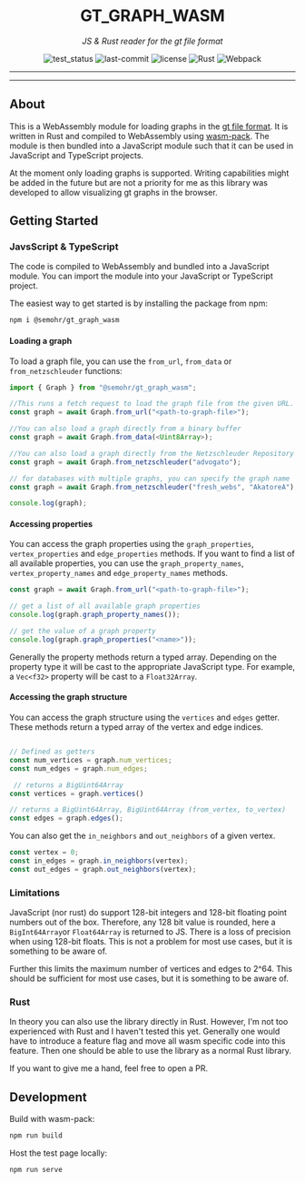 <p align="center">
    <h1 align="center">GT_GRAPH_WASM</h1>
</p>
<p align="center">
    <em>JS & Rust reader for the gt file format</em>
</p>
<p align="center">
        <img src="https://github.com/semohr/gt_graph_wasm/actions/workflows/rust.yml/badge.svg?branch=main" alt="test_status">
	<img src="https://img.shields.io/github/last-commit/semohr/gt_graph_wasm?style=flat&color=0080ff" alt="last-commit">
	<img src="https://img.shields.io/github/license/semohr/gt_graph_wasm?style=flat&color=0080ff" alt="license">
	<img src="https://img.shields.io/badge/Rust-000000.svg?style=flat&logo=Rust&logoColor=white" alt="Rust">
	<img src="https://img.shields.io/badge/Webpack-8DD6F9.svg?style=flat&logo=Webpack&logoColor=black" alt="Webpack">
<p>

<hr>

---
## About

This is a WebAssembly module for loading graphs in the [gt file format](https://graph-tool.skewed.de/static/doc/gt_format.html). It is written in Rust and compiled to WebAssembly using [wasm-pack](https://rustwasm.github.io/wasm-pack/installer/). The module is then bundled into a JavaScript module such that it can be used in JavaScript and TypeScript projects.

At the moment only loading graphs is supported. Writing capabilities might be added in the future but are not a priority for me as this library was developed to allow visualizing gt graphs in the browser.


##  Getting Started


### JavsScript & TypeScript

The code is compiled to WebAssembly and bundled into a JavaScript module. You can import the module into your JavaScript or TypeScript project.


The easiest way to get started is by installing the package from npm:

```sh
npm i @semohr/gt_graph_wasm
```


#### Loading a graph

To load a graph file, you can use the `from_url`, `from_data` or `from_netzschleuder` functions:

```js
import { Graph } from "@semohr/gt_graph_wasm";

//This runs a fetch request to load the graph file from the given URL.
const graph = await Graph.from_url("<path-to-graph-file>");

//You can also load a graph directly from a binary buffer
const graph = await Graph.from_data(<Uint8Array>);

//You can also load a graph directly from the Netzschleuder Repository
const graph = await Graph.from_netzschleuder("advogato");

// for databases with multiple graphs, you can specify the graph name
const graph = await Graph.from_netzschleuder("fresh_webs", "AkatoreA");

console.log(graph);
```


#### Accessing properties

You can access the graph properties using the `graph_properties`, `vertex_properties` and `edge_properties` methods. If you want to find a list of all available properties, you can use the `graph_property_names`, `vertex_property_names` and `edge_property_names` methods.

```js
const graph = await Graph.from_url("<path-to-graph-file>");

// get a list of all available graph properties
console.log(graph.graph_property_names());

// get the value of a graph property
console.log(graph.graph_properties("<name>"));
```

Generally the property methods return a typed array. Depending on the property type it will be cast to the appropriate JavaScript type. For example, a `Vec<f32>` property will be cast to a `Float32Array`.

#### Accessing the graph structure

You can access the graph structure using the `vertices` and `edges` getter. These methods return a typed array of the vertex and edge indices.

```js

// Defined as getters
const num_vertices = graph.num_vertices;
const num_edges = graph.num_edges;

 // returns a BigUint64Array
const vertices = graph.vertices()

// returns a BigUint64Array, BigUint64Array (from_vertex, to_vertex)
const edges = graph.edges();

```

You can also get the `in_neighbors` and `out_neighbors` of a given vertex.

```js
const vertex = 0;
const in_edges = graph.in_neighbors(vertex);
const out_edges = graph.out_neighbors(vertex);
```


### Limitations

JavaScript (nor rust) do support 128-bit integers and 128-bit floating point numbers out of the box. Therefore, any 128 bit value is rounded, here a `BigInt64Array`or `Float64Array` is returned to JS. There is a loss of precision when using 128-bit floats. This is not a problem for most use cases, but it is something to be aware of.

Further this limits the maximum number of vertices and edges to 2^64. This should be sufficient for most use cases, but it is something to be aware of.

### Rust

In theory you can also use the library directly in Rust. However, I'm not too experienced with Rust and I haven't tested this yet. Generally one would have to introduce a feature flag and move all wasm specific code into this feature. Then one should be able to use the library as a normal Rust library.

If you want to give me a hand, feel free to open a PR. 


## Development

Build with wasm-pack:

```sh
npm run build
```

Host the test page locally:

```sh
npm run serve
```

